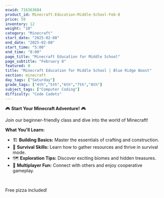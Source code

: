 ```yaml
---
ecwid: 716363684
product_id: Minecraft-Education-Middle-School-Feb-8
price: 59
inventory: 12
weight: "10"
category: "Minecraft"
start_date: "2025-02-08"
end_date: "2025-02-08"
start_time: "5:00"
end_time: "8:00"
page_title: "Minecraft Education for Middle School"
page_subtitle: "February 8"
featured: 0
title: "Minecraft Education for Middle School | Blue Ridge Boost"
section: minecraft
day_tags: ["Saturday"]
grade_tags: ["4th","5th","6th","7th","8th"]
subject_tags: ["Computer Coding"]
difficulty: "Code Cadets"
---
```

<p>🎮 <strong>Start Your Minecraft Adventure!</strong> 🎮</p><p>Join our beginner-friendly class and dive into the world of Minecraft!</p><p><strong>What You'll Learn:</strong></p><ul> <li>🏗️ <strong>Building Basics:</strong> Master the essentials of crafting and construction.</li> <li>🌿 <strong>Survival Skills:</strong> Learn how to gather resources and thrive in survival mode.</li> <li>🗺️ <strong>Exploration Tips:</strong> Discover exciting biomes and hidden treasures.</li> <li>👥 <strong>Multiplayer Fun:</strong> Connect with others and enjoy cooperative gameplay.</li></ul><p><br></p><p>Free pizza included!</p>

